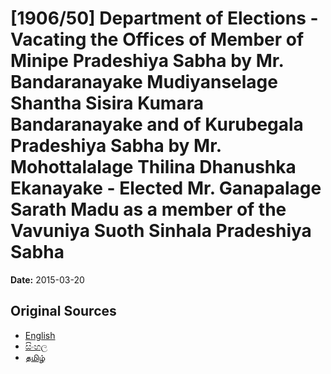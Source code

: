 # [1906/50] Department of Elections - Vacating the Offices of Member of Minipe Pradeshiya Sabha by Mr. Bandaranayake Mudiyanselage Shantha Sisira Kumara Bandaranayake and of Kurubegala Pradeshiya Sabha by Mr. Mohottalalage Thilina Dhanushka Ekanayake - Elected Mr. Ganapalage Sarath Madu as a member of the Vavuniya Suoth Sinhala Pradeshiya Sabha

**Date:** 2015-03-20

## Original Sources

- [English](https://documents.gov.lk/view/extra-gazettes/2015/3/1906-50_E.pdf)
- [සිංහල](https://documents.gov.lk/view/extra-gazettes/2015/3/1906-50_S.pdf)
- [தமிழ்](https://documents.gov.lk/view/extra-gazettes/2015/3/1906-50_T.pdf)
